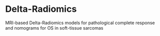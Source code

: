 # Delta-Radiomics
MRI-based Delta-Radiomics models for pathological complete response and nomograms for OS in soft-tissue sarcomas

